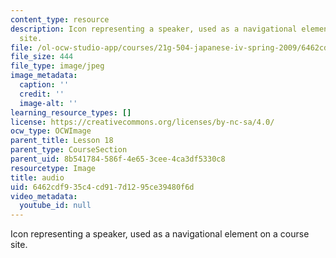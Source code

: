 ```yaml
---
content_type: resource
description: Icon representing a speaker, used as a navigational element on a course
  site.
file: /ol-ocw-studio-app/courses/21g-504-japanese-iv-spring-2009/6462cdf935c4cd917d1295ce39480f6d_audio.jpg
file_size: 444
file_type: image/jpeg
image_metadata:
  caption: ''
  credit: ''
  image-alt: ''
learning_resource_types: []
license: https://creativecommons.org/licenses/by-nc-sa/4.0/
ocw_type: OCWImage
parent_title: Lesson 18
parent_type: CourseSection
parent_uid: 8b541784-586f-4e65-3cee-4ca3df5330c8
resourcetype: Image
title: audio
uid: 6462cdf9-35c4-cd91-7d12-95ce39480f6d
video_metadata:
  youtube_id: null
---
```

Icon representing a speaker, used as a navigational element on a course site.